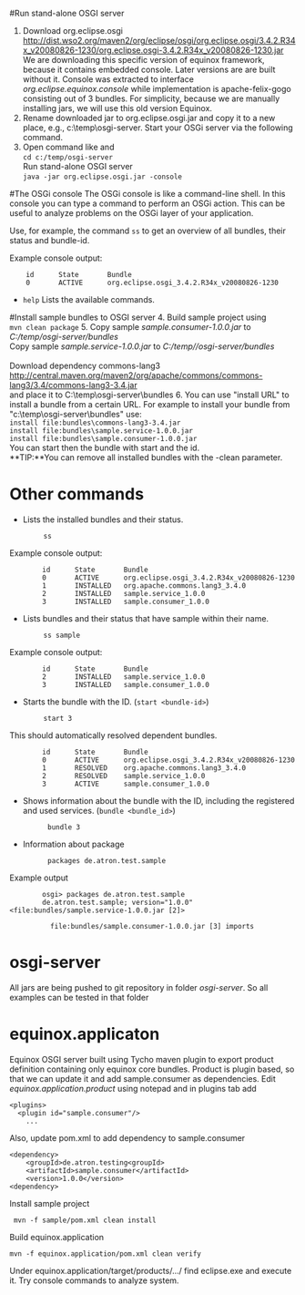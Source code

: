 #Run stand-alone OSGI server
1. Download org.eclipse.osgi </br>
<http://dist.wso2.org/maven2/org/eclipse/osgi/org.eclipse.osgi/3.4.2.R34x_v20080826-1230/org.eclipse.osgi-3.4.2.R34x_v20080826-1230.jar> </br>
We are downloading this specific version of equinox framework, because it contains embedded console. 
Later versions are are built without it. Console was extracted to interface *org.eclipse.equinox.console* while implementation is apache-felix-gogo  consisting out of 3 bundles. For simplicity, because we are manually installing jars, we will use this old version Equinox.
2. Rename downloaded jar to org.eclipse.osgi.jar and copy it to a new place, e.g., c:\temp\osgi-server. Start your OSGi server via the following command.
3. Open command like and </br>
`cd c:/temp/osgi-server` </br>
 Run stand-alone OSGI server</br>
`java -jar org.eclipse.osgi.jar -console`

 
#The OSGi console
The OSGi console is like a command-line shell. In this console you can type a command to perform an OSGi action. This can be useful to analyze problems on the OSGi layer of your application.

Use, for example, the command `ss` to get an overview of all bundles, their status and bundle-id.

 Example console output:
	
		id      State       Bundle
		0       ACTIVE      org.eclipse.osgi_3.4.2.R34x_v20080826-1230


 - `help`   Lists the available commands.
 
#Install sample bundles to OSGI server
4. Build sample project using </br>
`mvn clean package`
5. Copy sample *sample.consumer-1.0.0.jar* to *C:/temp/osgi-server/bundles* </br>
   Copy sample *sample.service-1.0.0.jar* to *C:/temp//osgi-server/bundles* </br></br>
   Download dependency commons-lang3 </br>
	<http://central.maven.org/maven2/org/apache/commons/commons-lang3/3.4/commons-lang3-3.4.jar> </br>
   	and place it to C:\temp\osgi-server\bundles
6. You can use "install URL" to install a bundle from a certain URL. For example to install your bundle from "c:\temp\osgi-server\bundles" use:</br>
	`install file:bundles\commons-lang3-3.4.jar`</br>
	`install file:bundles\sample.service-1.0.0.jar`</br>
	`install file:bundles\sample.consumer-1.0.0.jar`</br>
You can start then the bundle with start and the id. </br>
**TIP:**You can remove all installed bundles with the -clean parameter.
 
# Other commands
  
 - Lists the installed bundles and their status.

			ss		
 Example console output:

			id      State       Bundle
			0       ACTIVE      org.eclipse.osgi_3.4.2.R34x_v20080826-1230
			1       INSTALLED   org.apache.commons.lang3_3.4.0
			2       INSTALLED   sample.service_1.0.0
			3       INSTALLED   sample.consumer_1.0.0

 - Lists bundles and their status that have sample within their name.
 
			ss sample
Example console output:

			id      State       Bundle
			2       INSTALLED   sample.service_1.0.0
			3       INSTALLED   sample.consumer_1.0.0

 
 - Starts the bundle with the <bundle-id> ID.  (`start <bundle-id>`)
 
			start 3
 			
 This should automatically resolved dependent bundles.

			id      State       Bundle
			0       ACTIVE      org.eclipse.osgi_3.4.2.R34x_v20080826-1230
			1       RESOLVED    org.apache.commons.lang3_3.4.0
			2       RESOLVED    sample.service_1.0.0
			3       ACTIVE      sample.consumer_1.0.0			

- Shows information about the bundle with the <bundle-id> ID, including the registered and used services. (`bundle <bundle_id>`) 

			bundle 3
			
- Information about package

			packages de.atron.test.sample
	
Example output

			osgi> packages de.atron.test.sample
			de.atron.test.sample; version="1.0.0"<file:bundles/sample.service-1.0.0.jar [2]>
			
			  file:bundles/sample.consumer-1.0.0.jar [3] imports


# osgi-server 
All jars are being pushed to git repository in folder *osgi-server*. So  all examples can be tested in that folder

# equinox.applicaton
Equinox OSGI server built using Tycho maven plugin to export product definition containing only equinox core bundles.
Product is plugin based, so that we can update it and add sample.consumer as dependencies.
Edit *equinox.application.product* using notepad and in plugins tab add

	<plugins>
      <plugin id="sample.consumer"/>
		...
   			   
Also, update pom.xml to add dependency to sample.consumer

	<dependency>
		<groupId>de.atron.testing<groupId>
		<artifactId>sample.consumer</artifactId>
		<version>1.0.0</version>
	<dependency>
	
Install sample project

	 mvn -f sample/pom.xml clean install
	 
Build equinox.application

	mvn -f equinox.application/pom.xml clean verify
	
Under equinox.application/target/products/.../ find eclipse.exe and execute it.
Try console commands to analyze system.